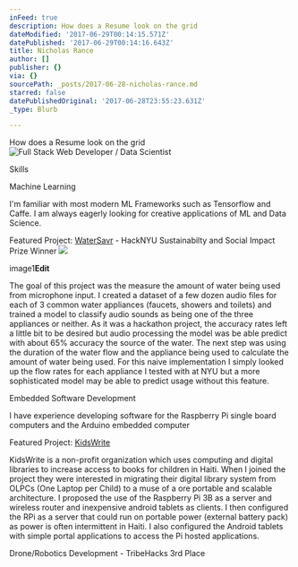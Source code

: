 ```yaml
---
inFeed: true
description: How does a Resume look on the grid
dateModified: '2017-06-29T00:14:15.571Z'
datePublished: '2017-06-29T00:14:16.643Z'
title: Nicholas Rance
author: []
publisher: {}
via: {}
sourcePath: _posts/2017-06-28-nicholas-rance.md
starred: false
datePublishedOriginal: '2017-06-28T23:55:23.631Z'
_type: Blurb

---
```

How does a Resume look on the grid
![Full Stack Web Developer / Data Scientist](https://the-grid-user-content.s3-us-west-2.amazonaws.com/d7274d49-a386-43be-a142-349b7b724e5e.png)

Skills

Machine Learning

I'm familiar with most modern ML Frameworks such as Tensorflow and Caffe. I am always eagerly looking for creative applications of ML and Data Science.

Featured Project: [WaterSavr][0] - HackNYU Sustainabilty and Social Impact Prize Winner
![](https://the-grid-user-content.s3-us-west-2.amazonaws.com/365e9f70-48fe-430b-9591-dfcdc71ae6a8.png)

image1**Edit**

The goal of this project was the measure the amount of water being used from microphone input. I created a dataset of a few dozen audio files for each of 3 common water appliances (faucets, showers and toilets) and trained a model to classify audio sounds as being one of the three appliances or neither. As it was a hackathon project, the accuracy rates left a little bit to be desired but audio processing the model was be able predict with about 65% accuracy the source of the water. The next step was using the duration of the water flow and the appliance being used to calculate the amount of water being used. For this naive implementation I simply looked up the flow rates for each appliance I tested with at NYU but a more sophisticated model may be able to predict usage without this feature.

Embedded Software Development

I have experience developing software for the Raspberry Pi single board computers and the Arduino embedded computer

Featured Project: [KidsWrite][1]

KidsWrite is a non-profit organization which uses computing and digital libraries to increase access to books for children in Haiti. When I joined the project they were interested in migrating their digital library system from OLPCs (One Laptop per Child) to a muse of a ore portable and scalable architecture. I proposed the use of the Raspberry Pi 3B as a server and wireless router and inexpensive android tablets as clients. I then configured the RPi as a server that could run on portable power (external battery pack) as power is often intermittent in Haiti. I also configured the Android tablets with simple portal applications to access the Pi hosted applications.

Drone/Robotics Development - TribeHacks 3rd Place

[0]: https://devpost.com/software/machine-learning-psychology-for-water-sustainability "Devpost Link"
[1]: http://kidswrite.org/